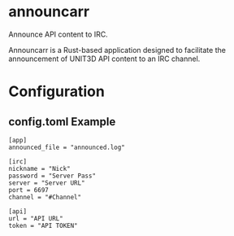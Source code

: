 # announcarr
Announce API content to IRC.

Announcarr is a Rust-based application designed to facilitate the announcement of UNIT3D API content to an IRC channel.

# Configuration
## config.toml Example
```
[app]
announced_file = "announced.log"

[irc]
nickname = "Nick"
password = "Server Pass"
server = "Server URL"
port = 6697
channel = "#Channel"

[api]
url = "API URL"
token = "API TOKEN"
```
